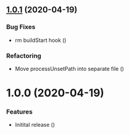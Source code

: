 ## [1.0.1](https://github.com/Alorel/rollup-plugin-copy-pkg.json/compare/1.0.0...1.0.1) (2020-04-19)


### Bug Fixes

* rm buildStart hook ([](https://github.com/Alorel/rollup-plugin-copy-pkg.json/commit/acdaffb414a8ee67c29e32e38dc50d0e6a936fdb))


### Refactoring

* Move processUnsetPath into separate file ([](https://github.com/Alorel/rollup-plugin-copy-pkg.json/commit/543902536f1b08673ed00a8b75f997a4e943890c))

# 1.0.0 (2020-04-19)


### Features

* Initital release ([](https://github.com/Alorel/rollup-plugin-copy-pkg.json/commit/b565ee09502980a1d44ec6e8df4703d2c2896bf1))
